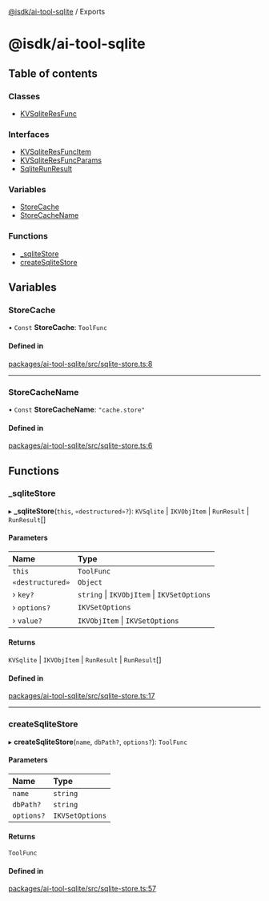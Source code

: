 [@isdk/ai-tool-sqlite](README.md) / Exports

# @isdk/ai-tool-sqlite

## Table of contents

### Classes

- [KVSqliteResFunc](classes/KVSqliteResFunc.md)

### Interfaces

- [KVSqliteResFuncItem](interfaces/KVSqliteResFuncItem.md)
- [KVSqliteResFuncParams](interfaces/KVSqliteResFuncParams.md)
- [SqliteRunResult](interfaces/SqliteRunResult.md)

### Variables

- [StoreCache](modules.md#storecache)
- [StoreCacheName](modules.md#storecachename)

### Functions

- [\_sqliteStore](modules.md#_sqlitestore)
- [createSqliteStore](modules.md#createsqlitestore)

## Variables

### StoreCache

• `Const` **StoreCache**: `ToolFunc`

#### Defined in

[packages/ai-tool-sqlite/src/sqlite-store.ts:8](https://github.com/isdk/ai-tool-sqlite.js/blob/7285b68dc861f40bf3933f0fbf14e3d01892f056/src/sqlite-store.ts#L8)

___

### StoreCacheName

• `Const` **StoreCacheName**: ``"cache.store"``

#### Defined in

[packages/ai-tool-sqlite/src/sqlite-store.ts:6](https://github.com/isdk/ai-tool-sqlite.js/blob/7285b68dc861f40bf3933f0fbf14e3d01892f056/src/sqlite-store.ts#L6)

## Functions

### \_sqliteStore

▸ **_sqliteStore**(`this`, `«destructured»?`): `KVSqlite` \| `IKVObjItem` \| `RunResult` \| `RunResult`[]

#### Parameters

| Name | Type |
| :------ | :------ |
| `this` | `ToolFunc` |
| `«destructured»` | `Object` |
| › `key?` | `string` \| `IKVObjItem` \| `IKVSetOptions` |
| › `options?` | `IKVSetOptions` |
| › `value?` | `IKVObjItem` \| `IKVSetOptions` |

#### Returns

`KVSqlite` \| `IKVObjItem` \| `RunResult` \| `RunResult`[]

#### Defined in

[packages/ai-tool-sqlite/src/sqlite-store.ts:17](https://github.com/isdk/ai-tool-sqlite.js/blob/7285b68dc861f40bf3933f0fbf14e3d01892f056/src/sqlite-store.ts#L17)

___

### createSqliteStore

▸ **createSqliteStore**(`name`, `dbPath?`, `options?`): `ToolFunc`

#### Parameters

| Name | Type |
| :------ | :------ |
| `name` | `string` |
| `dbPath?` | `string` |
| `options?` | `IKVSetOptions` |

#### Returns

`ToolFunc`

#### Defined in

[packages/ai-tool-sqlite/src/sqlite-store.ts:57](https://github.com/isdk/ai-tool-sqlite.js/blob/7285b68dc861f40bf3933f0fbf14e3d01892f056/src/sqlite-store.ts#L57)
